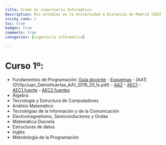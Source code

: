 ```yaml
---
title: Grado en ingerniería Informática
Description: Mis estudios en la Universidad a Distancia de Madrid (UDIMA) 
sticky_rank: 1
toc: true
badges: true
comments: true
categories: [ingenieria informatica]

---
```


# Curso 1º:
- Fundamentos de Programación: [Guía docente](https://www.udima.es/es/fundamentos-programacion-116.html) - [Esquemas](01/fp/FP-01-10.pdf) - [AA1] (01/fp/Juan_DelrioHuertas_AA1_2019_20_1s.pdf) - [AA2](01/fp/Juan_DelrioHuertas_AA2_2019_20_1s.pdf) - [AEC1](01/fp/Juan_DelrioHuertas_AEC1_2019_20_1s.pdf) - [AEC1.fuente](01/fp/Juan_DelrioHuertas_AEC1_2019_20_1s.cpp) - [AEC2.fuentes](01/fp/AEC2)
- Álgebra
- Tecnología y Estructura de Computadores
- Análisis Matemático
- Tecnologías de la Información y de la Comunicación
- Electromagnetismo, Semiconductores y Ondas
- Matemática Discreta
- Estructuras de datos
- Inglés
- Metodología de la Programación



